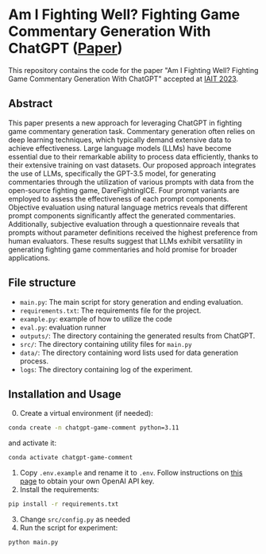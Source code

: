 # Am I Fighting Well? Fighting Game Commentary Generation With ChatGPT ([Paper](https://dl.acm.org/doi/10.1145/3628454.3629551))

This repository contains the code for the paper "Am I Fighting Well? Fighting Game Commentary Generation With ChatGPT" accepted at [IAIT 2023](https://www.iait-conf.org/2023/).

## Abstract

This paper presents a new approach for leveraging ChatGPT in fighting game commentary generation task. Commentary generation often relies on deep learning techniques, which typically demand extensive data to achieve effectiveness. Large language models (LLMs) have become essential due to their remarkable ability to process data efficiently, thanks to their extensive training on vast datasets. Our proposed approach integrates the use of LLMs, specifically the GPT-3.5 model, for generating commentaries through the utilization of various prompts with data from the open-source fighting game, DareFightingICE. Four prompt variants are employed to assess the effectiveness of each prompt components. Objective evaluation using natural language metrics reveals that different prompt components significantly affect the generated commentaries. Additionally, subjective evaluation through a questionnaire reveals that prompts without parameter definitions received the highest preference from human evaluators. These results suggest that LLMs exhibit versatility in generating fighting game commentaries and hold promise for broader applications.

## File structure
- `main.py`: The main script for story generation and ending evaluation.
- `requirements.txt`: The requirements file for the project.
- `example.py`: example of how to utilize the code
- `eval.py`: evaluation runner
- `outputs/`: The directory containing the generated results from ChatGPT.
- `src/`: The directory containing utility files for `main.py`
- `data/`: The directory containing word lists used for data generation process.
- `logs`: The directory containing log of the experiment.

## Installation and Usage
0. Create a virtual environment (if needed):
```bash
conda create -n chatgpt-game-comment python=3.11
```
and activate it:
```bash
conda activate chatgpt-game-comment
```
1. Copy `.env.example` and rename it to `.env`. Follow instructions on [this page](https://platform.openai.com/docs/api-reference/authentication) to obtain your own OpenAI API key.
2. Install the requirements:
```bash
pip install -r requirements.txt
```
3. Change `src/config.py` as needed
4. Run the script for experiment:
```bash
python main.py
```
